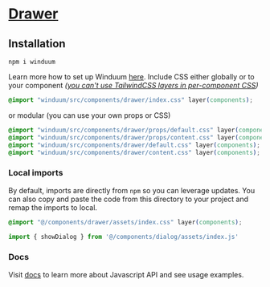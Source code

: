 # [Drawer](https://winduum.dev/docs/components/drawer.html)

## Installation
```shell
npm i winduum
```
Learn more how to set up Winduum [here](https://winduum.dev/docs/).
Include CSS either globally or to your component _([you can't use TailwindCSS layers in per-component CSS](https://tailwindcss.com/docs/adding-custom-styles#layers-and-per-component-css))_

```css
@import "winduum/src/components/drawer/index.css" layer(components);
```

or modular (you can use your own props or CSS)

```css
@import "winduum/src/components/drawer/props/default.css" layer(components);
@import "winduum/src/components/drawer/props/content.css" layer(components);
@import "winduum/src/components/drawer/default.css" layer(components);
@import "winduum/src/components/drawer/content.css" layer(components);
```


### Local imports
By default, imports are directly from `npm` so you can leverage updates.
You can also copy and paste the code from this directory to your project and remap the imports to local.

```css
@import "@/components/drawer/assets/index.css" layer(components);
```

```js
import { showDialog } from '@/components/dialog/assets/index.js'
```

### Docs
Visit [docs](https://winduum.dev/docs/components/drawer.html) to learn more about Javascript API and see usage examples.
